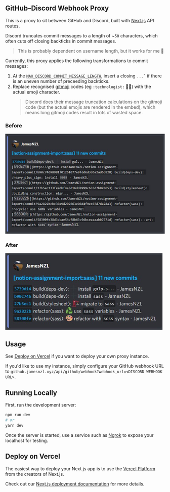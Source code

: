 ## GitHub–Discord Webhook Proxy

This is a proxy to sit between GitHub and Discord, built with [Next.js](https://nextjs.org/) API routes.

Discord truncates commit messages to a length of ~`50` characters, which often cuts off closing backticks in commit messages.
> This is probably dependent on username length, but it works for me :shrug:

Currently, this proxy applies the following transformations to commit messages:
1. At the [`MAX_DISCORD_COMMIT_MESSAGE_LENGTH`](lib/format-commit-messages.ts), insert a closing <code>...`</code> if there is an uneven number of preceeding backticks.
2. Replace recognised [gitmoji](https://github.com/carloscuesta/gitmoji/blob/master/src/data/gitmojis.json) codes (eg `:technologist:` 👨‍💻) with the actual emoji character.
	> Discord does their message truncation calculations on the gitmoji code (but the actual emojis are rendered in the embed), which means long gitmoji codes result in lots of wasted space.

### Before
![Before](public/before.jpg)

### After
![After](public/after.jpg)

## Usage

See [Deploy on Vercel](#deploy-on-vercel) if you want to deploy your own proxy instance.

If you'd like to use my instance, simply configure your GitHub webhook URL to `github.jamesnzl.xyz/api/github/webhook?webhook_url=<DISCORD WEBHOOK URL>`.

## Running Locally

First, run the development server:

```bash
npm run dev
# or
yarn dev
```

Once the server is started, use a service such as [Ngrok](https://ngrok.com/) to expose your localhost for testing.

## Deploy on Vercel

The easiest way to deploy your Next.js app is to use the [Vercel Platform](https://vercel.com/new?utm_medium=default-template&filter=next.js&utm_source=create-next-app&utm_campaign=create-next-app-readme) from the creators of Next.js.

Check out our [Next.js deployment documentation](https://nextjs.org/docs/deployment) for more details.
